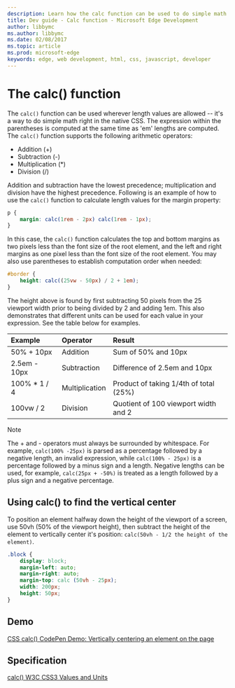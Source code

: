 ---description: Learn how the calc function can be used to do simple math right in native CSS.
title: Dev guide - Calc function - Microsoft Edge Development
author: libbymc
ms.author: libbymc
ms.date: 02/08/2017
ms.topic: article
ms.prod: microsoft-edge
keywords: edge, web development, html, css, javascript, developer
---# The calc() functionThe `calc()` function can be used wherever length values are allowed -- it's a way to do simple math right in the native CSS. The expression within the parentheses is computed at the same time as 'em' lengths are computed. The `calc()` function supports the following arithmetic operators:-  Addition (+)-  Subtraction (-)-  Multiplication (*)-  Division (/)Addition and subtraction have the lowest precedence; multiplication and division have the highest precedence. Following is an example of how to use the `calc()` function to calculate length values for the margin property:```CSSp {    margin: calc(1rem - 2px) calc(1rem - 1px);}````In this case, the `calc()` function calculates the top and bottom margins as two pixels less than the font size of the root element, and the left and right margins as one pixel less than the font size of the root element. You may also use parentheses to establish computation order when needed:```CSS#border {	height: calc((25vw - 50px) / 2 + 1em);}```The height above is found by first subtracting 50 pixels from the 25 viewport width prior to being divided by 2 and adding 1em. This also demonstrates that different units can be used for each value in your expression. See the table below for examples.Example | Operator | Result:------------ | :------------- | :-------------50% + 10px | Addition | Sum of 50% and 10px2.5em - 10px | Subtraction | Difference of 2.5em and 10px100% * 1 / 4 | Multiplication | Product of taking 1/4th of total (25%)100vw / 2 | Division | Quotient of 100 viewport width and 2> [!NOTE]>  The + and - operators must always be surrounded by whitespace. For example, `calc(100% -25px)` is parsed as a percentage followed by a negative length, an invalid expression, while `calc(100% - 25px)` is a percentage followed by a minus sign and a length. Negative lengths can be used, for example, `calc(25px + -50%)` is treated as a length followed by a plus sign and a negative percentage.## Using calc() to find the vertical centerTo position an element halfway down the height of the viewport of a screen, use 50vh (50% of the viewport height), then subtract the height of the element to vertically center it's position: `calc(50vh - 1/2 the height of the element)`.```CSS.block {	display: block;	margin-left: auto;	margin-right: auto;	margin-top: calc (50vh - 25px);	width: 200px;	height: 50px;}```## Demo[CSS calc() CodePen Demo: Vertically centering an element on the page](https://codepen.io/MicrosoftEdgeDocumentation/pen/eZOjOV?editors=1100#0)## Specification[calc() W3C CSS3 Values and Units](https://www.w3.org/TR/css3-values/#calc-notation)